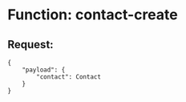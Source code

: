 # Function: contact-create

## Request:
```
{
    "payload": {
        "contact": Contact
    }
}
```
